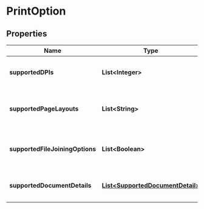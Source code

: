 
# PrintOption

## Properties
Name | Type | Description | Notes
------------ | ------------- | ------------- | -------------
**supportedDPIs** | **List&lt;Integer&gt;** | A list of the supported DPI options for a document. |  [optional]
**supportedPageLayouts** | **List&lt;String&gt;** | A list of the supported page layout options for a document. | 
**supportedFileJoiningOptions** | **List&lt;Boolean&gt;** | A list of the supported needFileJoining boolean values for a document. | 
**supportedDocumentDetails** | [**List&lt;SupportedDocumentDetail&gt;**](SupportedDocumentDetail.md) | A list of the supported documented details. | 



